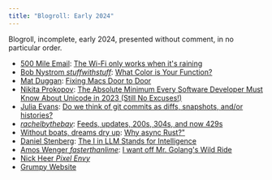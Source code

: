 ```yaml
---
title: "Blogroll: Early 2024"
---
```


Blogroll, incomplete, early 2024, presented without comment, in no particular order.

- [500 Mile Email](https://500mile.email/): [The Wi-Fi only works when it's raining](https://500mile.email/the-wi-fi-only-works-when-its-raining/)
- [Bob Nystrom _stuffwithstuff_](http://journal.stuffwithstuff.com/): [What Color is Your Function?](https://journal.stuffwithstuff.com/2015/02/01/what-color-is-your-function/)
- [Mat Duggan](https://matduggan.com/): [Fixing Macs Door to Door](https://matduggan.com/fixing-macs-door-to-door/)
- [Nikita Prokopov](https://tonsky.me/): [The Absolute Minimum Every Software Developer Must Know About Unicode in 2023 (Still No Excuses!)](https://tonsky.me/blog/unicode/)
- [Julia Evans](https://jvns.ca): [Do we think of git commits as diffs, snapshots, and/or histories?](https://jvns.ca/blog/2024/01/05/do-we-think-of-git-commits-as-diffs--snapshots--or-histories/)
- [_rachelbythebay_](https://rachelbythebay.com/w/): [Feeds, updates, 200s, 304s, and now 429s](https://rachelbythebay.com/w/2023/01/18/http/)
- [Without boats, dreams dry up](https://without.boats/): [Why async Rust?"](https://without.boats/blog/why-async-rust/)
- [Daniel Stenberg](https://daniel.haxx.se/blog): [The I in LLM Stands for Intelligence](https://daniel.haxx.se/blog/2024/01/02/the-i-in-llm-stands-for-intelligence/)
- [Amos Wenger _fasterthanlime_](https://fasterthanli.me): [I want off Mr. Golang's Wild Ride](https://fasterthanli.me/articles/i-want-off-mr-golangs-wild-ride)
- [Nick Heer _Pixel Envy_](https://pxlnv.com/)
- [Grumpy Website](https://grumpy.website/)
